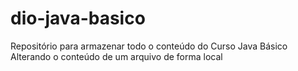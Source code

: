 # dio-java-basico
Repositório para armazenar todo o conteúdo do Curso Java Básico
Alterando o conteúdo de um arquivo de forma local